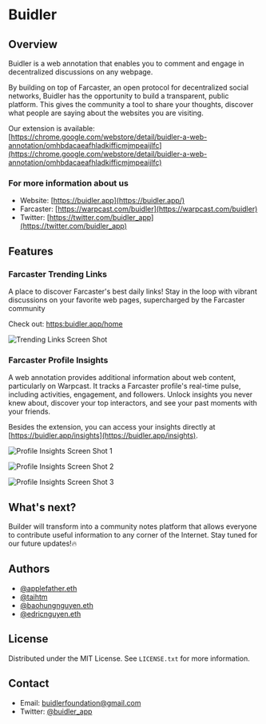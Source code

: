 # Buidler

## Overview
Buidler is a web annotation that enables you to comment and engage in decentralized discussions on any webpage.

By building on top of Farcaster, an open protocol for decentralized social networks, Buidler has the opportunity to build a transparent, public platform. This gives the community a tool to share your thoughts, discover what people are saying about the websites you are visiting.

Our extension is available:  [https://chrome.google.com/webstore/detail/buidler-a-web-annotation/omhbdacaeafhladkifficmjmpeaijlfc](https://chrome.google.com/webstore/detail/buidler-a-web-annotation/omhbdacaeafhladkifficmjmpeaijlfc)

### For more information about us
- Website:  [https://buidler.app](https://buidler.app/)
- Farcaster:  [https://warpcast.com/buidler](https://warpcast.com/buidler)
- Twitter:  [https://twitter.com/buidler_app](https://twitter.com/buidler_app)
## Features
### Farcaster Trending Links
A place to discover Farcaster's best daily links! Stay in the loop with vibrant discussions on your favorite web pages, supercharged by the Farcaster community

Check out: [https:buidler.app/home](https://buidler.app/home)

![Trending Links Screen Shot](https://ipfs.backend.prop.house/ipfs/QmdWRhQxNUH4ySwtXCQcGNR6yLYnywwsJfyHEkiDD3rtyq)

### Farcaster Profile Insights
A web annotation provides additional information about web content, particularly on Warpcast. It tracks a Farcaster profile's real-time pulse, including activities, engagement, and followers. Unlock insights you never knew about, discover your top interactors, and see your past moments with your friends.

  

Besides the extension, you can access your insights directly at  [https://buidler.app/insights](https://buidler.app/insights).

![Profile Insights Screen Shot 1](https://ipfs.backend.prop.house/ipfs/QmW9SsjwMVcP273o9ookVQKwUuFGCrAsZeccZiwDviXc2D)

![Profile Insights Screen Shot 2](https://ipfs.backend.prop.house/ipfs/Qmf2sesyTPE7jWb66iHzY7CcRYWbMrkrmyDyugNhjV9sU3)

![Profile Insights Screen Shot 3](https://ipfs.backend.prop.house/ipfs/QmQirq8MqfPZf9mMSbexygBb4KGRVXqDrPMkHbKk56XEMP)

## What's next?
Builder will transform into a community notes platform that allows everyone to contribute useful information to any corner of the Internet. Stay tuned for our future updates!🔥

## Authors
- [@applefather.eth](https://warpcast.com/applefather.eth)
- [@taihtm](https://warpcast.com/taihtm)
- [@baohungnguyen.eth](https://warpcast.com/baohungnguyen.eth)
- [@edricnguyen.eth](https://warpcast.com/edricnguyen.eth)

## License
Distributed under the MIT License. See `LICENSE.txt` for more information.

## Contact
-   Email: [buidlerfoundation@gmail.com](mailto:your.email@example.com)
-   Twitter: [@buidler_app](https://twitter.com/your_twitter_handle)
